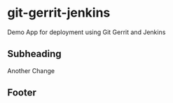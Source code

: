 # git-gerrit-jenkins
Demo App for deployment using Git Gerrit and Jenkins

## Subheading
Another Change

## Footer
